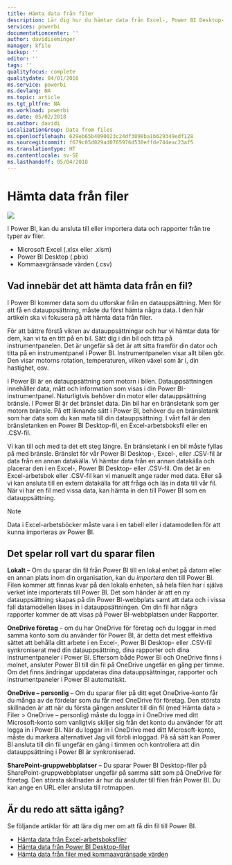 ```yaml
---
title: Hämta data från filer
description: Lär dig hur du hämtar data från Excel-, Power BI Desktop- och CSV-filer till Power BI
services: powerbi
documentationcenter: ''
author: davidiseminger
manager: kfile
backup: ''
editor: ''
tags: ''
qualityfocus: complete
qualitydate: 04/01/2016
ms.service: powerbi
ms.devlang: NA
ms.topic: article
ms.tgt_pltfrm: NA
ms.workload: powerbi
ms.date: 05/02/2018
ms.author: davidi
LocalizationGroup: Data from files
ms.openlocfilehash: 629eb65b4090023c24df3098ba1b629349edf128
ms.sourcegitcommit: f679c05d029ad0765976d530effde744eac23af5
ms.translationtype: HT
ms.contentlocale: sv-SE
ms.lasthandoff: 05/04/2018
---
```

# <a name="get-data-from-files"></a>Hämta data från filer
![](media/service-get-data-from-files/file_icons.png)

I Power BI, kan du ansluta till eller importera data och rapporter från tre typer av filer.

* Microsoft Excel (.xlsx eller .xlsm)
* Power BI Desktop (.pbix)
* Kommaavgränsade värden (.csv)

## <a name="what-does-get-data-from-a-file-really-mean"></a>Vad innebär det att hämta data från en fil?
I Power BI kommer data som du utforskar från en datauppsättning. Men för att få en datauppsättning, måste du först hämta några data. I den här artikeln ska vi fokusera på att hämta data från filer.

För att bättre förstå vikten av datauppsättningar och hur vi hämtar data för dem, kan vi ta en titt på en bil. Sätt dig i din bil och titta på instrumentpanelen. Det är ungefär så det är att sitta framför din dator och titta på en instrumentpanel i Power BI. Instrumentpanelen visar allt bilen gör. Den visar motorns rotation, temperaturen, vilken växel som är i, din hastighet, osv.

I Power BI är en datauppsättning som motorn i bilen. Datauppsättningen innehåller data, mått och information som visas i din Power BI-instrumentpanel. Naturligtvis behöver din motor eller datauppsättning bränsle. I Power BI är det bränslet data. Din bil har en bränsletank som ger motorn bränsle. På ett liknande sätt i Power BI, behöver du en bränsletank som har data som du kan mata till din datauppsättning. I vårt fall är den bränsletanken en Power BI Desktop-fil, en Excel-arbetsboksfil eller en .CSV-fil.

Vi kan till och med ta det ett steg längre. En bränsletank i en bil måste fyllas på med bränsle. Bränslet för vår Power BI Desktop-, Excel-, eller .CSV-fil är data från en annan datakälla. Vi hämtar data från en annan datakälla och placerar den i en Excel-, Power BI Desktop- eller .CSV-fil. Om det är en Excel-arbetsbok eller .CSV-fil kan vi manuellt ange rader med data. Eller så vi kan ansluta till en extern datakälla för att fråga och läs in data till vår fil. När vi har en fil med vissa data, kan hämta in den till Power BI som en datauppsättning.

> [!NOTE]
> Data i Excel-arbetsböcker måste vara i en tabell eller i datamodellen för att kunna importeras av Power BI.
> 
> 

## <a name="where-your-file-is-saved-makes-a-difference"></a>Det spelar roll vart du sparar filen
**Lokalt** – Om du sparar din fil från Power BI till en lokal enhet på datorn eller en annan plats inom din organisation, kan du *importera* den till Power BI. Filen kommer att finnas kvar på den lokala enheten, så hela filen har i själva verket inte importerats till Power BI. Det som händer är att en ny datauppsättning skapas på din Power BI-webbplats samt att data och i vissa fall datamodellen läses in i datauppsättningen. Om din fil har några rapporter kommer de att visas på Power BI-webbplatsen under Rapporter.

**OneDrive företag**  – om du har OneDrive för företag och du loggar in med samma konto som du använder för Power BI, är detta det mest effektiva sättet att behålla ditt arbete i en Excel-, Power BI Desktop- eller .CSV-fil synkroniserat med din datauppsättning, dina rapporter och dina instrumentpaneler i Power BI. Eftersom både Power BI och OneDrive finns i molnet, ansluter Power BI till din fil på OneDrive ungefär en gång per timme. Om det finns ändringar uppdateras dina datauppsättningar, rapporter och instrumentpaneler i Power BI automatiskt.

**OneDrive – personlig** – Om du sparar filer på ditt eget OneDrive-konto får du många av de fördelar som du får med OneDrive för företag. Den största skillnaden är att när du första gången ansluter till din fil (med Hämta data > Filer > OneDrive – personlig) måste du logga in i OneDrive med ditt Microsoft-konto som vanligtvis skiljer sig från det konto du använder för att logga in i Power BI. När du loggar in i OneDrive med ditt Microsoft-konto, måste du markera alternativet Jag vill förbli inloggad. På så sätt kan Power BI ansluta till din fil ungefär en gång i timmen och kontrollera att din datauppsättning i Power BI är synkroniserad.

**SharePoint-gruppwebbplatser** – Du sparar Power BI Desktop-filer på SharePoint-gruppwebbplatser ungefär på samma sätt som på OneDrive för företag. Den största skillnaden är hur du ansluter till filen från Power BI. Du kan ange en URL eller ansluta till rotmappen.

## <a name="ready-to-get-started"></a>Är du redo att sätta igång?
Se följande artiklar för att lära dig mer om att få din fil till Power BI.

* [Hämta data från Excel-arbetsboksfiler](service-excel-workbook-files.md)
* [Hämta data från Power BI Desktop-filer](service-desktop-files.md)
* [Hämta data från filer med kommaavgränsade värden](service-comma-separated-value-files.md)

